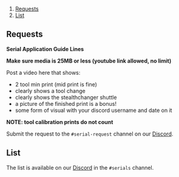 1. [Requests](#requests)
2. [List](#list)

## Requests

**Serial Application Guide Lines**

**Make sure media is 25MB or less (youtube link allowed, no limit)**

Post a video here that shows:
* 2 tool min print (mid print is fine)
* clearly shows a tool change
* clearly shows the stealthchanger shuttle
* a picture of the finished print is a bonus!
* some form of visual with your discord username and date on it

**NOTE: tool calibration prints do not count**

Submit the request to the `#serial-request` channel on our [Discord](https://discord.gg/jJs73c6vSc).


## List

The list is available on our [Discord](https://discord.gg/jJs73c6vSc) in the `#serials` channel.
